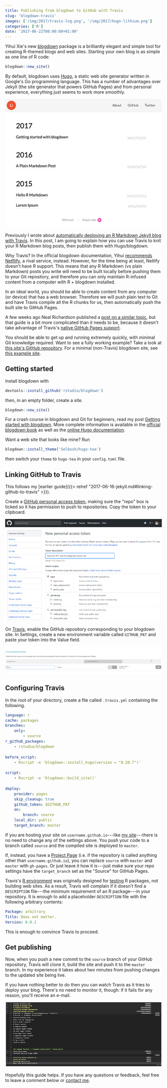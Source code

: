 ```yaml
---
title: Publishing from blogdown to GitHub with Travis
slug: 'blogdown-travis'
images: ['/img/2017/travis-log.png', '/img/2017/hugo-lithium.png']
categories: ['R']
date: '2017-06-22T08:00:00+01:00'
---
```


Yihui Xie's new [blogdown](https://bookdown.org/yihui/blogdown/) package is a brilliantly elegant and simple tool for creating R-themed blogs and web sites.
Starting your own blog is as simple as one line of R code:
```r
blogdown::new_site()
```

By default, blogdown uses [Hugo](http://gohugo.io), a static web site generator written in Google's Go programming language.
This has a number of advantages over Jekyll (the site generator that powers GitHub Pages) and from personal experience, everything just seems to work more smoothly.

![Example blogdown site](/img/2017/hugo-lithium.png 'Example blogdown site')

Previously I wrote about [automatically deploying an R Markdown Jekyll blog with Travis](http://selbydavid.com/2017/06/16/rmarkdown-jekyll/).
In this post, I am going to explain how you can use Travis to knit your R Markdown blog posts, then publish them with Hugo/blogdown.

Why Travis? In the official blogdown documentation, Yihui [recommends Netflify](https://bookdown.org/yihui/blogdown/netlify.html), a rival service, instead.
However, for the time being at least, Netlify doesn't have R support.
This means that any R Markdown (vs plain Markdown) posts you write will need to be built locally before pushing them to your Git repository, and therefore you can only maintain R-infused content from a computer with R + blogdown installed.

In an ideal world, you should be able to create content from any computer (or device) that has a web browser.
Therefore we will push plain text to Git and have Travis compile all the R chunks for us, then automatically push the built site to GitHub Pages.

A few weeks ago Neal Richardson published a [post on a similar topic](https://nealrichardson.github.io/2017/06/01/building-a-blogdown-site-with-travis-ci/), but that guide is a bit more complicated than it needs to be, because it doesn't take advantage of Travis's [native GitHub Pages support](https://docs.travis-ci.com/user/deployment/pages/).

You should be able to get up and running extremely quickly, with minimal Git knowledge required.
Want to see a fully working example?
Take a look at [this site's GitHub repository](https://github.com/Selbosh/selbosh.github.io).
For a minimal (non-Travis) blogdown site, see [this example site](https://github.com/Selbosh/wrugdown).

## Getting started

Install blogdown with
```r
devtools::install_github('rstudio/blogdown')
```
then, in an empty folder, create a site.
```r
blogdown::new_site()
```
For a crash course in blogdown and Git for beginners, read my post [Getting started with blogdown](http://selbydavid.com/wrugdown/2017/05/10/getting-started-with-blogdown/).
More complete information is available in the [official blogdown book](https://bookdown.org/yihui/blogdown/) as well as the [online Hugo documentation](http://gohugo.io/overview/introduction/).

Want a web site that looks like mine? Run
```r
blogdown::install_theme('Selbosh/hugo-tea')
```
then switch your `theme` to `hugo-tea` in your `config.toml` file.

## Linking GitHub to Travis

This follows my [earlier guide]({{< relref "2017-06-16-jekyll.md#linking-github-to-travis" >}}).

Create a [GitHub personal access token](https://github.com/settings/tokens), making sure the "repo" box is ticked so it has permission to push to repositories. Copy the token to your clipboard.

![Creating a GitHub PAT](/img/2017/github-pat.png)

On [Travis](https://travis-ci.org/), enable the GitHub repository corresponding to your blogdown site. In Settings, create a new environment variable called `GITHUB_PAT` and paste your token into the Value field.

![Adding a Travis environment variable](/img/2017/travis-pat.png)

## Configuring Travis

In the root of your directory, create a file called `.travis.yml` containing the following.

```yaml
language: r
cache: packages
branches:
    only:
        - source
r_github_packages:
    - rstudio/blogdown

before_script:
    - Rscript -e 'blogdown::install_hugo(version = "0.20.7")'

script:
    - Rscript -e 'blogdown::build_site()'

deploy:
    provider: pages
    skip_cleanup: true
    github_token: $GITHUB_PAT
    on:
        branch: source
    local_dir: public
    target_branch: master
```

If you are hosting your site on `username.github.io`---like [my site](https://github.com/Selbosh/selbosh.github.io)---there is no need to change any of the settings above.
You push your code to a branch called `source` and the compiled site is deployed to `master`.

If, instead, you have a [Project Page](https://help.github.com/articles/user-organization-and-project-pages/) (i.e. if the repository is called anything other than `username.github.io`), you can replace `source` with `master` and `master` with `gh-pages`. Or just leave it how it is---just make sure your repo settings have the `target_branch` set as the "Source" for GitHub Pages.

Travis's [R environment](https://docs.travis-ci.com/user/languages/r/) was originally designed for [testing](http://r-pkgs.had.co.nz/tests.html) R packages, not building web sites.
As a result, Travis will complain if it doesn't find a `DESCRIPTION` file---the minimum requirement of an R package---in your repository.
It is enough to add a placeholder `DESCRIPTION` file with the following arbitrary contents:
```yaml
Package: arbitrary
Title: Does not matter.
Version: 0.0.1
```
This is enough to convince Travis to proceed.

## Get publishing

Now, when you push a new commit to the `source` branch of your GitHub repository, Travis will clone it, build the site and push it to the `master` branch.
In my experience it takes about two minutes from pushing changes to the updated site being live.

If you have nothing better to do then you can watch Travis as it tries to deploy your blog. There's no need to monitor it, though: if it fails for any reason, you'll receive an e-mail.

![Travis log for a successful build](/img/2017/travis-log.png 'Travis log for a successful build')

Hopefully this guide helps. If you have any questions or feedback, feel free to leave a comment below or [contact me](/about).

